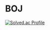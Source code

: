 # BOJ
[![Solved.ac Profile](http://mazassumnida.wtf/api/v2/generate_badge?boj=dltjdals7816)](https://solved.ac/dltjdals7816/)
